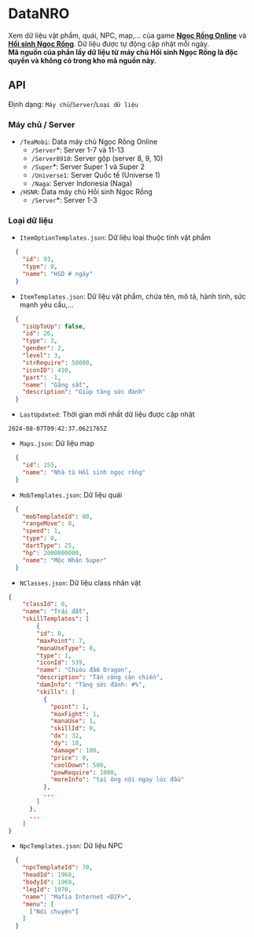 # DataNRO
Xem dữ liệu vật phẩm, quái, NPC, map,... của game <ins>**Ngọc Rồng Online**</ins> và <ins>**Hồi sinh Ngọc Rồng**</ins>. Dữ liệu được tự động cập nhật mỗi ngày.
<br>**Mã nguồn của phần lấy dữ liệu từ máy chủ Hồi sinh Ngọc Rồng là độc quyền và không có trong kho mã nguồn này.**
## API
Định dạng: `Máy chủ`/`Server`/`Loại dữ liệu`
### Máy chủ / Server
- `/TeaMobi`: Data máy chủ Ngọc Rồng Online
  + `/Server`*: Server 1-7 và 11-13
  + `/Server8910`: Server gộp (server 8, 9, 10)
  + `/Super`*: Server Super 1 và Super 2
  + `/Universe1`: Server Quốc tế (Universe 1)
  + `/Naga`: Server Indonesia (Naga)
- `/HSNR`: Data máy chủ Hồi sinh Ngọc Rồng
  + `/Server`*: Server 1-3
### Loại dữ liệu
- `ItemOptionTemplates.json`: Dữ liệu loại thuộc tính vật phẩm
```json
  {
    "id": 93,
    "type": 0,
    "name": "HSD # ngày"
  }
```
- `ItemTemplates.json`: Dữ liệu vật phẩm, chứa tên, mô tả, hành tinh, sức mạnh yêu cầu,...
```json
  {
    "isUpToUp": false,
    "id": 26,
    "type": 2,
    "gender": 2,
    "level": 3,
    "strRequire": 50000,
    "iconID": 410,
    "part": -1,
    "name": "Găng sắt",
    "description": "Giúp tăng sức đánh"
  }
```
- `LastUpdated`: Thời gian mới nhất dữ liệu được cập nhật
```
2024-08-07T09:42:37.0621765Z
```
- `Maps.json`: Dữ liệu map
```json
  {
    "id": 155,
    "name": "Nhà tù Hồi sinh ngọc rồng"
  }
```
- `MobTemplates.json`: Dữ liệu quái
```json
  {
    "mobTemplateId": 80,
    "rangeMove": 0,
    "speed": 1,
    "type": 0,
    "dartType": 25,
    "hp": 2000000000,
    "name": "Mộc Nhân Super"
  }
```
- `NClasses.json`: Dữ liệu class nhân vật
```json
{
    "classId": 0,
    "name": "Trái đất",
    "skillTemplates": [
        {
        "id": 0,
        "maxPoint": 7,
        "manaUseType": 0,
        "type": 1,
        "iconId": 539,
        "name": "Chiêu đấm Dragon",
        "description": "Tấn công cận chiến",
        "damInfo": "Tăng sức đánh: #%",
        "skills": [
          {
            "point": 1,
            "maxFight": 1,
            "manaUse": 1,
            "skillId": 0,
            "dx": 32,
            "dy": 18,
            "damage": 100,
            "price": 0,
            "coolDown": 500,
            "powRequire": 1000,
            "moreInfo": "tại ông nội ngay lúc đầu"
          },
          ...
        ]
      },
      ...
    ]
}
```
- `NpcTemplates.json`: Dữ liệu NPC
```json
  {
    "npcTemplateId": 70,
    "headId": 1968,
    "bodyId": 1969,
    "legId": 1970,
    "name": "Mafia Internet <D2F>",
    "menu": [
      ["Nói chuyện"]
    ]
  }
```
